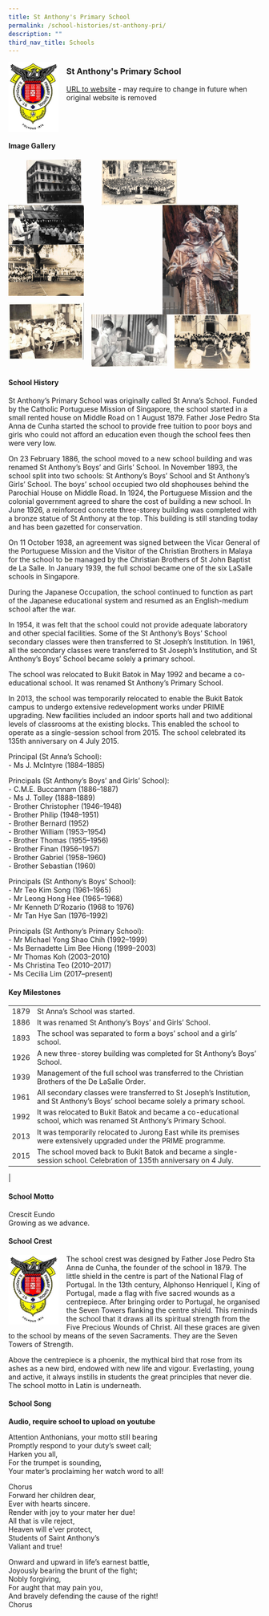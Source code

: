 ```yaml
---
title: St Anthony's Primary School
permalink: /school-histories/st-anthony-pri/
description: ""
third_nav_title: Schools
---
```

<img src="/images/stanthonypri1.jpg" style="width:20%;margin-right:15px;" align = "left">

### **St Anthony's Primary School**
[URL to website](https://stanthonyspri.moe.edu.sg/) - may require to change in future when original website is removed

<br clear="left">

#### **Image Gallery**

<p><a href="https://d1yxymztqoj7qn.amplifyapp.com/images/stanthonypri2.jpg">  
<img src="/images/stanthonypri2.jpg" style="width:22%;margin-right:40px;margin-left:35px;" align = "left">
</a></p>

<p><a href="https://d1yxymztqoj7qn.amplifyapp.com/images/stanthonypri3.jpg">  
<img src="/images/stanthonypri3.jpg" style="width:30%;margin-right:15px;" align = "left">
</a></p>

<p><a href="https://d1yxymztqoj7qn.amplifyapp.com/images/stanthonypri4.jpg">  
<img src="/images/stanthonypri4.jpg" style="width:30%;margin-right:45px;" align = "right">
</a></p>

<p><a href="https://d1yxymztqoj7qn.amplifyapp.com/images/stanthonypri5.jpg">  
<img src="/images/stanthonypri5.jpg" style="width:30%;margin-right:15px;" align = "left">
</a></p>

<p><a href="https://d1yxymztqoj7qn.amplifyapp.com/images/stanthonypri6.jpg">  
<img src="/images/stanthonypri6.jpg" style="width:30%;margin-right:15px;" align = "left">
</a></p>

<br clear="left">

<p><a href="https://d1yxymztqoj7qn.amplifyapp.com/images/stanthonypri7.jpg">  
<img src="/images/stanthonypri7.jpg" style="width:30%;margin-right:15px;" align = "left">
</a></p>

<p><a href="https://d1yxymztqoj7qn.amplifyapp.com/images/stanthonypri8.jpg">  
<img src="/images/stanthonypri8.jpg" style="width:30%;margin-right:15px;" align = "left">
</a></p>

<p><a href="https://d1yxymztqoj7qn.amplifyapp.com/images/stanthonypri9.jpg">  
<img src="/images/stanthonypri9.jpg" style="width:30%;margin-right:15px;" align = "left">
</a></p>

<br clear="left">

#### **School History**
St Anthony’s Primary School was originally called St Anna’s School. Funded by the Catholic Portuguese Mission of Singapore, the school started in a small rented house on Middle Road on 1 August 1879. Father Jose Pedro Sta Anna de Cunha started the school to provide free tuition to poor boys and girls who could not afford an education even though the school fees then were very low.

On 23 February 1886, the school moved to a new school building and was renamed St Anthony’s Boys’ and Girls’ School. In November 1893, the school split into two schools: St Anthony’s Boys’ School and St Anthony’s Girls’ School. The boys’ school occupied two old shophouses behind the Parochial House on Middle Road. In 1924, the Portuguese Mission and the colonial government agreed to share the cost of building a new school. In June 1926, a reinforced concrete three-storey building was completed with a bronze statue of St Anthony at the top. This building is still standing today and has been gazetted for conservation.

On 11 October 1938, an agreement was signed between the Vicar General of the Portuguese Mission and the Visitor of the Christian Brothers in Malaya for the school to be managed by the Christian Brothers of St John Baptist de La Salle. In January 1939, the full school became one of the six LaSalle schools in Singapore.  
  
During the Japanese Occupation, the school continued to function as part of the Japanese educational system and resumed as an English-medium school after the war.  
  
In 1954, it was felt that the school could not provide adequate laboratory and other special facilities. Some of the St Anthony’s Boys’ School secondary classes were then transferred to St Joseph’s Institution. In 1961, all the secondary classes were transferred to St Joseph’s Institution, and St Anthony’s Boys’ School became solely a primary school.

The school was relocated to Bukit Batok in May 1992 and became a co-educational school. It was renamed St Anthony’s Primary School.

In 2013, the school was temporarily relocated to enable the Bukit Batok campus to undergo extensive redevelopment works under PRIME upgrading. New facilities included an indoor sports hall and two additional levels of classrooms at the existing blocks. This enabled the school to operate as a single-session school from 2015. The school celebrated its 135th anniversary on 4 July 2015.

Principal (St Anna’s School):<br>
\- Ms J. McIntyre (1884–1885)

Principals (St Anthony’s Boys’ and Girls’ School):<br>
\- C.M.E. Buccannam (1886–1887)<br>
\- Ms J. Tolley (1888–1889)<br>
\- Brother Christopher (1946–1948)<br>
\- Brother Philip (1948–1951)<br>
\- Brother Bernard (1952)<br>
\- Brother William (1953–1954)<br>
\- Brother Thomas (1955–1956)<br>
\- Brother Finan (1956–1957)<br>
\- Brother Gabriel (1958–1960)<br>
\- Brother Sebastian (1960)

Principals (St Anthony’s Boys’ School):<br>
\- Mr Teo Kim Song (1961–1965)<br>
\- Mr Leong Hong Hee (1965–1968)<br>
\- Mr Kenneth D’Rozario (1968 to 1976)<br>
\- Mr Tan Hye San (1976–1992)

Principals (St Anthony’s Primary School):<br>
\- Mr Michael Yong Shao Chih (1992–1999)<br>
\- Ms Bernadette Lim Bee Hiong (1999–2003)<br>
\- Mr Thomas Koh (2003–2010)<br>
\- Ms Christina Teo (2010–2017)<br>
\- Ms Cecilia Lim (2017–present)

#### **Key Milestones**

|  |  |
|:---:|---|
| 1879 | St Anna’s School was started. |
| 1886 | It was renamed St Anthony’s Boys’ and Girls’ School. |
| 1893 | The school was separated to form a boys’ school and a girls’ school. |
| 1926 | A new three-storey building was completed for St Anthony’s Boys’ School. |
| 1939 | Management of the full school was transferred to the Christian Brothers of the De LaSalle Order. |
| 1961 | All secondary classes were transferred to St Joseph’s Institution, and St Anthony’s Boys’ school became solely a primary school. |
| 1992 | It was relocated to Bukit Batok and became a co-educational school, which was renamed St Anthony’s Primary School. |
| 2013 | It was temporarily relocated to Jurong East while its premises were extensively upgraded under the PRIME programme. |
| 2015 | The school moved back to Bukit Batok and became a single-session school. Celebration of 135th anniversary on 4 July. |
|

#### **School Motto**
Crescit Eundo<br>
Growing as we advance.

#### **School Crest**
<img src="/images/stanthonypri1.jpg" style="width:20%;margin-right:15px;" align = "left">

The school crest was designed by Father Jose Pedro Sta Anna de Cunha, the founder of the school in 1879. The little shield in the centre is part of the National Flag of Portugal. In the 13th century, Alphonso Henriquel I, King of Portugal, made a flag with five sacred wounds as a centrepiece. After bringing order to Portugal, he organised the Seven Towers flanking the centre shield. This reminds the school that it draws all its spiritual strength from the Five Precious Wounds of Christ. All these graces are given to the school by means of the seven Sacraments. They are the Seven Towers of Strength.  
  
Above the centrepiece is a phoenix, the mythical bird that rose from its ashes as a new bird, endowed with new life and vigour. Everlasting, young and active, it always instills in students the great principles that never die. The school motto in Latin is underneath.

#### **School Song**
**Audio, require school to upload on youtube**

Attention Anthonians, your motto still bearing<br>
Promptly respond to your duty’s sweet call;<br>
Harken you all,<br>
For the trumpet is sounding,<br>
Your mater’s proclaiming her watch word to all!

Chorus<br>
Forward her children dear,<br>
Ever with hearts sincere.<br>
Render with joy to your mater her due!<br>
All that is vile reject,<br>
Heaven will e’ver protect,<br>
Students of Saint Anthony’s<br>
Valiant and true!

Onward and upward in life’s earnest battle,<br>
Joyously bearing the brunt of the fight;<br>
Nobly forgiving,<br>
For aught that may pain you,<br>
And bravely defending the cause of the right!<br>
Chorus